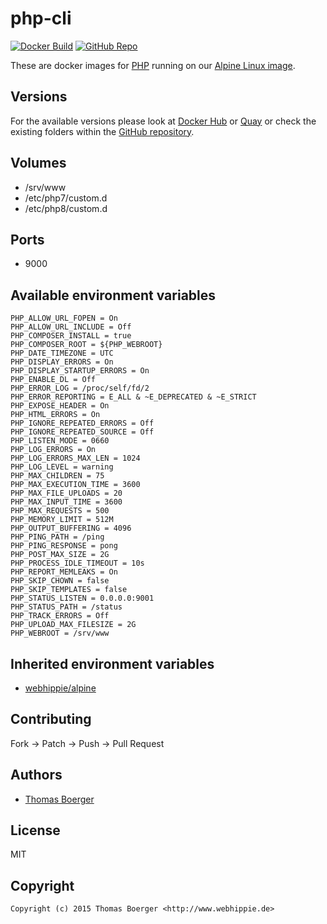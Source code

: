 # php-cli

[![Docker Build](https://github.com/dockhippie/php-cli/actions/workflows/docker.yml/badge.svg)](https://github.com/dockhippie/php-cli/actions/workflows/docker.yml) [![GitHub Repo](https://img.shields.io/badge/github-repo-yellowgreen)](https://github.com/dockhippie/php-cli)

These are docker images for [PHP][upstream] running on our
[Alpine Linux image][parent].

## Versions

For the available versions please look at [Docker Hub][dockerhub] or
[Quay][quayio] or check the existing folders within the
[GitHub repository][github].

## Volumes

*  /srv/www
*  /etc/php7/custom.d
*  /etc/php8/custom.d

## Ports

*  9000

## Available environment variables

```console
PHP_ALLOW_URL_FOPEN = On
PHP_ALLOW_URL_INCLUDE = Off
PHP_COMPOSER_INSTALL = true
PHP_COMPOSER_ROOT = ${PHP_WEBROOT}
PHP_DATE_TIMEZONE = UTC
PHP_DISPLAY_ERRORS = On
PHP_DISPLAY_STARTUP_ERRORS = On
PHP_ENABLE_DL = Off
PHP_ERROR_LOG = /proc/self/fd/2
PHP_ERROR_REPORTING = E_ALL & ~E_DEPRECATED & ~E_STRICT
PHP_EXPOSE_HEADER = On
PHP_HTML_ERRORS = On
PHP_IGNORE_REPEATED_ERRORS = Off
PHP_IGNORE_REPEATED_SOURCE = Off
PHP_LISTEN_MODE = 0660
PHP_LOG_ERRORS = On
PHP_LOG_ERRORS_MAX_LEN = 1024
PHP_LOG_LEVEL = warning
PHP_MAX_CHILDREN = 75
PHP_MAX_EXECUTION_TIME = 3600
PHP_MAX_FILE_UPLOADS = 20
PHP_MAX_INPUT_TIME = 3600
PHP_MAX_REQUESTS = 500
PHP_MEMORY_LIMIT = 512M
PHP_OUTPUT_BUFFERING = 4096
PHP_PING_PATH = /ping
PHP_PING_RESPONSE = pong
PHP_POST_MAX_SIZE = 2G
PHP_PROCESS_IDLE_TIMEOUT = 10s
PHP_REPORT_MEMLEAKS = On
PHP_SKIP_CHOWN = false
PHP_SKIP_TEMPLATES = false
PHP_STATUS_LISTEN = 0.0.0.0:9001
PHP_STATUS_PATH = /status
PHP_TRACK_ERRORS = Off
PHP_UPLOAD_MAX_FILESIZE = 2G
PHP_WEBROOT = /srv/www
```

## Inherited environment variables

*  [webhippie/alpine](https://github.com/dockhippie/alpine#available-environment-variables)

## Contributing

Fork -> Patch -> Push -> Pull Request

## Authors

*  [Thomas Boerger](https://github.com/tboerger)

## License

MIT

## Copyright

```console
Copyright (c) 2015 Thomas Boerger <http://www.webhippie.de>
```

[upstream]: https://secure.php.net
[parent]: https://github.com/dockhippie/alpine
[dockerhub]: https://hub.docker.com/r/webhippie/php-cli/tags
[quayio]: https://quay.io/repository/webhippie/php-cli?tab=tags
[github]: https://github.com/dockhippie/php-cli
